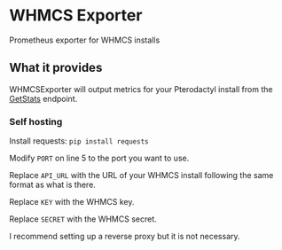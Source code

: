 # WHMCS Exporter
Prometheus exporter for WHMCS installs

## What it provides
WHMCSExporter will output metrics for your Pterodactyl install from the [GetStats](https://developers.whmcs.com/api-reference/getstats/) endpoint.

### Self hosting
Install requests:
`pip install requests`

Modify `PORT` on line 5 to the port you want to use.

Replace `API_URL` with the URL of your WHMCS install following the same format as what is there.

Replace `KEY` with the WHMCS key.

Replace `SECRET` with the WHMCS secret.

I recommend setting up a reverse proxy but it is not necessary.
